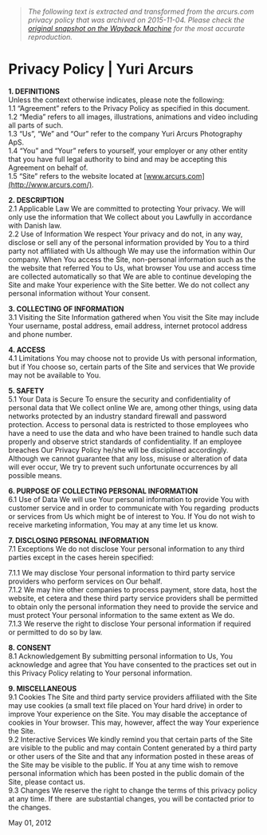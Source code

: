 > *The following text is extracted and transformed from the arcurs.com privacy policy that was archived on 2015-11-04. Please check the [original snapshot on the Wayback Machine](https://web.archive.org/web/20151104044242id_/http%3A//arcurs.com/privacy-policy) for the most accurate reproduction.*

# Privacy Policy | Yuri Arcurs

**1\. DEFINITIONS**  
Unless the context otherwise indicates, please note the following:  
1.1 “Agreement” refers to the Privacy Policy as specified in this document.  
1.2 “Media” refers to all images, illustrations, animations and video including all parts of such.  
1.3 “Us”, “We” and “Our” refer to the company Yuri Arcurs Photography ApS.  
1.4 “You” and “Your” refers to yourself, your employer or any other entity that you have full legal authority to bind and may be accepting this Agreement on behalf of.  
1.5 “Site” refers to the website located at [www.arcurs.com](http://www.arcurs.com/).

**2\. DESCRIPTION**  
2.1 Applicable Law We are committed to protecting Your privacy. We will only use the information that We collect about you Lawfully in accordance with Danish law.  
2.2 Use of Information We respect Your privacy and do not, in any way, disclose or sell any of the personal information provided by You to a third party not affiliated with Us although We may use the information within Our company. When You access the Site, non-personal information such as the the website that referred You to Us, what browser You use and access time are collected automatically so that We are able to continue developing the Site and make Your experience with the Site better. We do not collect any personal information without Your consent.

**3\. COLLECTING OF INFORMATION**  
3.1 Visiting the Site Information gathered when You visit the Site may include Your username, postal address, email address, internet protocol address and phone number.

**4\. ACCESS**  
4.1 Limitations You may choose not to provide Us with personal information, but if You choose so, certain parts of the Site and services that We provide may not be available to You.

**5\. SAFETY**  
5.1 Your Data is Secure To ensure the security and confidentiality of personal data that We collect online We are, among other things, using data networks protected by an industry standard firewall and password protection. Access to personal data is restricted to those employees who have a need to use the data and who have been trained to handle such data properly and observe strict standards of confidentiality. If an employee breaches Our Privacy Policy he/she will be disciplined accordingly. Although we cannot guarantee that any loss, misuse or alteration of data will ever occur, We try to prevent such unfortunate occurrences by all possible means.

**6\. PURPOSE OF COLLECTING PERSONAL INFORMATION**  
6.1 Use of Data We will use Your personal information to provide You with customer service and in order to communicate with You regarding  products or services from Us which might be of interest to You. If You do not wish to receive marketing information, You may at any time let us know.

**7\. DISCLOSING PERSONAL INFORMATION**  
7.1 Exceptions We do not disclose Your personal information to any third parties except in the cases herein specified:

7.1.1 We may disclose Your personal information to third party service providers who perform services on Our behalf.  
7.1.2 We may hire other companies to process payment, store data, host the website, et cetera and these third party service providers shall be permitted to obtain only the personal information they need to provide the service and must protect Your personal information to the same extent as We do.  
7.1.3 We reserve the right to disclose Your personal information if required or permitted to do so by law.

**8\. CONSENT**  
8.1 Acknowledgement By submitting personal information to Us, You acknowledge and agree that You have consented to the practices set out in this Privacy Policy relating to Your personal information.

**9\. MISCELLANEOUS**  
9.1 Cookies The Site and third party service providers affiliated with the Site may use cookies (a small text file placed on Your hard drive) in order to improve Your experience on the Site. You may disable the acceptance of cookies in Your browser. This may, however, affect the way Your experience the Site.  
9.2 Interactive Services We kindly remind you that certain parts of the Site are visible to the public and may contain Content generated by a third party or other users of the Site and that any information posted in these areas of the Site may be visible to the public. If You at any time wish to remove personal information which has been posted in the public domain of the Site, please contact us.  
9.3 Changes We reserve the right to change the terms of this privacy policy at any time. If there  are substantial changes, you will be contacted prior to the changes.

May 01, 2012
